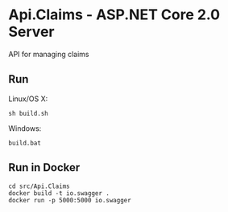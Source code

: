 # Api.Claims - ASP.NET Core 2.0 Server

API for managing claims

## Run

Linux/OS X:

```
sh build.sh
```

Windows:

```
build.bat
```

## Run in Docker

```
cd src/Api.Claims
docker build -t io.swagger .
docker run -p 5000:5000 io.swagger
```
